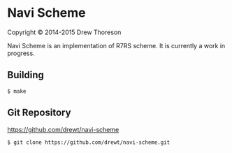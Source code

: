 Navi Scheme
===========

Copyright © 2014-2015 Drew Thoreson

Navi Scheme is an implementation of R7RS scheme.  It is currently a work in
progress.

Building
--------

    $ make

Git Repository
--------------

https://github.com/drewt/navi-scheme

    $ git clone https://github.com/drewt/navi-scheme.git
